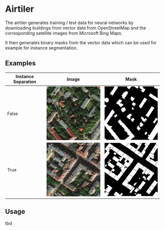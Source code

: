 # Airtiler

The airtiler generates training / test data for neural networks by downloading buildings from
vector data from OpenStreetMap and the corresponding satellite images from Microsoft Bing Maps.

It then generates binary masks from the vector data which can be used for example for instance segmentation.

## Examples
Instance Separation|Image|Mask
---|---|---
False|![](images/image2.png)|![](images/mask2.png)
True|![](images/image1.png)|![](images/mask1.png)

## Usage
tbd